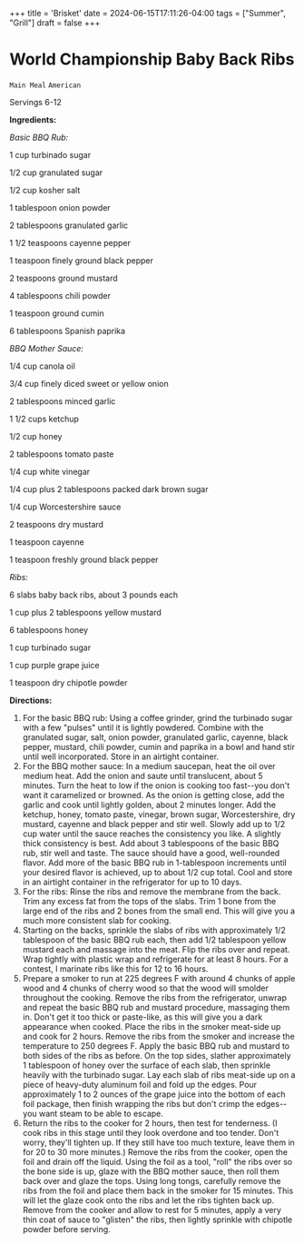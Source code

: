 +++
title = 'Brisket'
date = 2024-06-15T17:11:26-04:00
tags = ["Summer", "Grill"]
draft = false
+++
# World Championship Baby Back Ribs

`Main Meal` `American`

Servings 6-12

**Ingredients:**

_Basic BBQ Rub:_

1 cup turbinado sugar

1/2 cup granulated sugar 

1/2 cup kosher salt 

1 tablespoon onion powder 

2 tablespoons granulated garlic 

1 1/2 teaspoons cayenne pepper 

1 teaspoon finely ground black pepper

2 teaspoons ground mustard 

4 tablespoons chili powder 

1 teaspoon ground cumin 

6 tablespoons Spanish paprika 

_BBQ Mother Sauce:_

1/4 cup canola oil

3/4 cup finely diced sweet or yellow onion 

2 tablespoons minced garlic 

1 1/2 cups ketchup 

1/2 cup honey 

2 tablespoons tomato paste 

1/4 cup white vinegar 

1/4 cup plus 2 tablespoons packed dark brown sugar 

1/4 cup Worcestershire sauce 

2 teaspoons dry mustard 

1 teaspoon cayenne 

1 teaspoon freshly ground black pepper 

_Ribs:_

6 slabs baby back ribs, about 3 pounds each

1 cup plus 2 tablespoons yellow mustard 

6 tablespoons honey 

1 cup turbinado sugar 

1 cup purple grape juice 

1 teaspoon dry chipotle powder 

**Directions:**

1. For the basic BBQ rub: Using a coffee grinder, grind the turbinado sugar with a few "pulses" until it is lightly powdered. Combine with the granulated sugar, salt, onion powder, granulated garlic, cayenne, black pepper, mustard, chili powder, cumin and paprika in a bowl and hand stir until well incorporated. Store in an airtight container.
2. For the BBQ mother sauce: In a medium saucepan, heat the oil over medium heat. Add the onion and saute until translucent, about 5 minutes. Turn the heat to low if the onion is cooking too fast--you don't want it caramelized or browned. As the onion is getting close, add the garlic and cook until lightly golden, about 2 minutes longer. Add the ketchup, honey, tomato paste, vinegar, brown sugar, Worcestershire, dry mustard, cayenne and black pepper and stir well. Slowly add up to 1/2 cup water until the sauce reaches the consistency you like. A slightly thick consistency is best. Add about 3 tablespoons of the basic BBQ rub, stir well and taste. The sauce should have a good, well-rounded flavor. Add more of the basic BBQ rub in 1-tablespoon increments until your desired flavor is achieved, up to about 1/2 cup total. Cool and store in an airtight container in the refrigerator for up to 10 days.
3. For the ribs: Rinse the ribs and remove the membrane from the back. Trim any excess fat from the tops of the slabs. Trim 1 bone from the large end of the ribs and 2 bones from the small end. This will give you a much more consistent slab for cooking.
4. Starting on the backs, sprinkle the slabs of ribs with approximately 1/2 tablespoon of the basic BBQ rub each, then add 1/2 tablespoon yellow mustard each and massage into the meat. Flip the ribs over and repeat. Wrap tightly with plastic wrap and refrigerate for at least 8 hours. For a contest, I marinate ribs like this for 12 to 16 hours.
5. Prepare a smoker to run at 225 degrees F with around 4 chunks of apple wood and 4 chunks of cherry wood so that the wood will smolder throughout the cooking. Remove the ribs from the refrigerator, unwrap and repeat the basic BBQ rub and mustard procedure, massaging them in. Don't get it too thick or paste-like, as this will give you a dark appearance when cooked. Place the ribs in the smoker meat-side up and cook for 2 hours. Remove the ribs from the smoker and increase the temperature to 250 degrees F. Apply the basic BBQ rub and mustard to both sides of the ribs as before. On the top sides, slather approximately 1 tablespoon of honey over the surface of each slab, then sprinkle heavily with the turbinado sugar. Lay each slab of ribs meat-side up on a piece of heavy-duty aluminum foil and fold up the edges. Pour approximately 1 to 2 ounces of the grape juice into the bottom of each foil package, then finish wrapping the ribs but don't crimp the edges--you want steam to be able to escape.
6. Return the ribs to the cooker for 2 hours, then test for tenderness. (I cook ribs in this stage until they look overdone and too tender. Don't worry, they'll tighten up. If they still have too much texture, leave them in for 20 to 30 more minutes.) Remove the ribs from the cooker, open the foil and drain off the liquid. Using the foil as a tool, "roll" the ribs over so the bone side is up, glaze with the BBQ mother sauce, then roll them back over and glaze the tops. Using long tongs, carefully remove the ribs from the foil and place them back in the smoker for 15 minutes. This will let the glaze cook onto the ribs and let the ribs tighten back up. Remove from the cooker and allow to rest for 5 minutes, apply a very thin coat of sauce to "glisten" the ribs, then lightly sprinkle with chipotle powder before serving.
